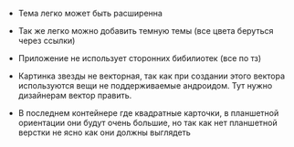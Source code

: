 * Тема легко может быть расширенна
* Так же легко можно добавить темную темы (все цвета беруться через ссылки)

* Приложение не использует сторонних бибилиотек (все по тз)
* Картинка звезды не векторная, так как при создании этого вектора используются вещи не поддерживаемые андроидом. Тут нужно дизайнерам вектор править.
* В последнем контейнере где квадратные карточки, в планшетной ориентации они будут очень большие, но так как нет планшетной верстки не ясно как они должны выглядеть